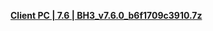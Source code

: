**[ Client PC | 7.6 | BH3_v7.6.0_b6f1709c3910.7z ](https://autopatchcn.bh3.com/ptpublic/rel/20240624104231_kQdR9e8gTqYZeAgW/PC/BH3_v7.6.0_b6f1709c3910.7z)**

